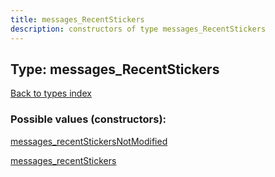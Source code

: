```yaml
---
title: messages_RecentStickers
description: constructors of type messages_RecentStickers
---
```

## Type: messages\_RecentStickers  
[Back to types index](index.md)



### Possible values (constructors):

[messages\_recentStickersNotModified](../constructors/messages_recentStickersNotModified.md)  

[messages\_recentStickers](../constructors/messages_recentStickers.md)  

